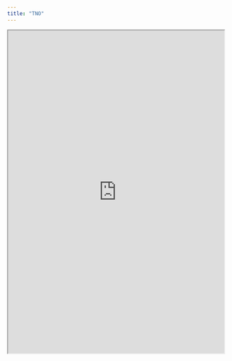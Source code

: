 ```yaml
---
title: "TNO"
---
```



<iframe height="750" width="100%" src="https://ewelton.github.io/ktest/wiki.html#TNO"></iframe>

